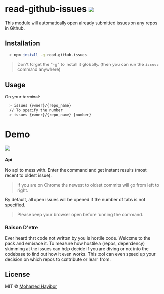 # read-github-issues ![](https://img.shields.io/badge/status-stable-green.svg)

This module will automatically open already submitted issues on any repos in Github.

## Installation
```sh
  > npm install -g read-github-issues
```

> Don't forget the "-g" to install it globally. (then you can run the `issues` command anywhere)

## Usage

On your terminal:
```sh
  > issues {owner}/{repo_name}
  // To specify the number
  > issues {owner}/{repo_name} {number}
```

# Demo
![](http://g.recordit.co/D8ITkomdnq.gif)

#### Api

No api to mess with. Enter the command and get instant results (most recent to oldest issue).

> If you are on Chrome the newest to oldest commits will go from left to right.

By default, all open issues will be opened if the number of tabs is not specified.

> Please keep your browser open before running the command.

### Raison D'etre

Ever heard that code not written by you is hostile code. Welcome to the pack and embrace it. To measure how hostile a (repos, dependency) skimming at the issues can help decide if you are diving or not into the codebase to find out how it even works. This tool can even speed up your decision on which repos to contribute or learn from.

## License
MIT © [Mohamed Hayibor](http://github.com/mohamedhayibor)